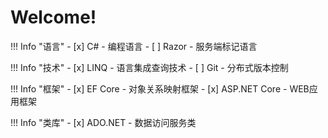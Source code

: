 # Welcome!

!!! Info "语言"
	- [x] C# - 编程语言
	- [ ] Razor - 服务端标记语言


!!! Info "技术"
	- [x] LINQ - 语言集成查询技术
	- [ ] Git - 分布式版本控制

!!! Info "框架"
	- [x] EF Core - 对象关系映射框架
	- [x] ASP.NET Core - WEB应用框架

!!! Info "类库"
	- [x] ADO.NET - 数据访问服务类